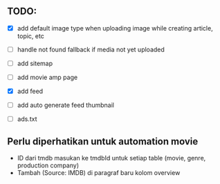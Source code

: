 ## TODO: 
- [x] add default image type when uploading image while creating article, topic, etc
- [ ] handle not found fallback if media not yet uploaded
- [ ] add sitemap
- [ ] add movie amp page
- [x] add feed
- [ ] add auto generate feed thumbnail
- [ ] ads.txt


## Perlu diperhatikan untuk automation movie
- ID dari tmdb masukan ke tmdbId untuk setiap table (movie, genre, production company)
- Tambah (Source: IMDB) di paragraf baru kolom overview
